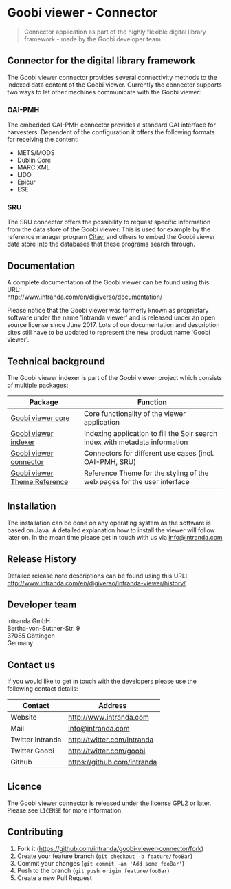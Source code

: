 # Goobi viewer - Connector
> Connector application as part of the highly flexible digital library framework - made by the Goobi developer team

## Connector for the digital library framework
The Goobi viewer connector provides several connectivity methods to the indexed data content of the Goobi viewer. Currently the connector supports two ways to let other machines communicate with the Goobi viewer:

### OAI-PMH
The embedded OAI-PMH connector provides a standard OAI interface for harvesters. Dependent of the configuration it offers the following formats for receiving the content:

- METS/MODS
- Dublin Core
- MARC XML
- LIDO
- Epicur
- ESE

### SRU
The SRU connector offers the possibility to request specific information from the data store of the Goobi viewer. This is used for example by the reference manager program [Citavi](https://www.citavi.com/en/) and others to embed the Goobi viewer data store into the databases that these programs search through.


## Documentation
A complete documentation of the Goobi viewer can be found using this URL:  
<http://www.intranda.com/en/digiverso/documentation/>

Please notice that the Goobi viewer was formerly known as proprietary software under the name 'intranda viewer' and is released under an open source license since June 2017. Lots of our documentation and description sites still have to be updated to represent the new product name 'Goobi viewer'.

## Technical background

The Goobi viewer indexer is part of the Goobi viewer project which consists of multiple packages:

| Package | Function |
| ------ | ------ |
| [Goobi viewer core](https://github.com/intranda/goobi-viewer-core) | Core functionality of the viewer application|
| [Goobi viewer indexer](https://github.com/intranda/goobi-viewer-indexer) | Indexing application to fill the Solr search index with metadata information |
| [Goobi viewer connector](https://github.com/intranda/goobi-viewer-connector) | Connectors for different use cases (incl. OAI-PMH, SRU)|
| [Goobi viewer Theme Reference](https://github.com/intranda/goobi-viewer-theme-reference) | Reference Theme for the styling of the web pages for the user interface |


## Installation
The installation can be done on any operating system as the software is based on Java. A detailed explanation how to install the viewer will follow later on. In the mean time please get in touch with us via <info@intranda.com>

## Release History
Detailed release note descriptions can be found using this URL:  
<http://www.intranda.com/en/digiverso/intranda-viewer/history/>

## Developer team
intranda GmbH  
Bertha-von-Suttner-Str. 9  
37085 Göttingen  
Germany

## Contact us
If you would like to get in touch with the developers please use the following contact details:

| Contact |Address |
| ------ | ------ |
| Website | <http://www.intranda.com> |
| Mail | <info@intranda.com> |
| Twitter intranda | <http://twitter.com/intranda> |
| Twitter Goobi | <http://twitter.com/goobi> |
| Github | <https://github.com/intranda> |

## Licence
The Goobi viewer connector is released under the license GPL2 or later.  
Please see ``LICENSE`` for more information.


## Contributing

1. Fork it (<https://github.com/intranda/goobi-viewer-connector/fork>)
2. Create your feature branch (`git checkout -b feature/fooBar`)
3. Commit your changes (`git commit -am 'Add some fooBar'`)
4. Push to the branch (`git push origin feature/fooBar`)
5. Create a new Pull Request

